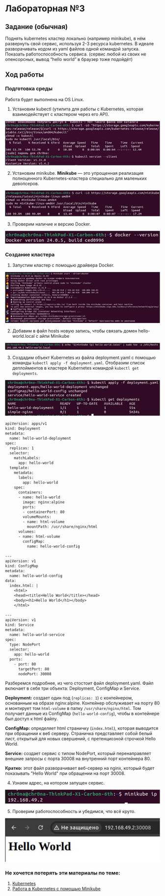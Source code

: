 # Лабораторная №3
## Задание (обычная)

Поднять kubernetes кластер локально (например minikube), в нём развернуть свой сервис, используя 2-3 ресурса kubernetes. В идеале разворачивать кодом из yaml файлов одной командой запуска. Показать работоспособность сервиса.
(сервис любой из своих не опенсорсных, вывод “hello world” в браузер тоже подойдёт)

## Ход работы
### Подготовка среды
Работа будет выполнена на OS Linux.
1. Установим kubectl (утилита для работы с Kubernetes, которая взаимодействует с кластером через его API).

![Kubectl](img/kubectl.jpg)

2. Установим minikube. <b>Minikube</b> — это упрощенная реализация полноценного Kubernetes-кластера специально для маленьких девопсеров.
   
![Minikube](img/minikube.jpg)

3. Проверим наличие и версию Docker.

![Docker](img/docker.jpg)
### Создание кластера

1. Запустим кластер с помощью драйвера Docker.

![Kuber](img/kuber.jpg)

2. Добавим в файл hosts новую запись, чтобы связать домен hello-world.local с айпи Minikube

<img src="img/hosts.png">

3. Создадим объект Kubernetes из файла deployment.yaml с помощью команды ```kubectl apply -f deployment.yaml```. Отобразим список деплойментов в кластере Kubernetes командой ```kubectl get deployments```. 

<img src="img/apply.jpg">

```
apiVersion: apps/v1
kind: Deployment
metadata:
  name: hello-world-deployment
spec:
  replicas: 1
  selector:
    matchLabels:
      app: hello-world
  template:
    metadata:
      labels:
        app: hello-world
    spec:
      containers:
      - name: hello-world
        image: nginx:alpine
        ports:
        - containerPort: 80
        volumeMounts:
        - name: html-volume
          mountPath: /usr/share/nginx/html
      volumes:
      - name: html-volume
        configMap:
          name: hello-world-config

---
apiVersion: v1
kind: ConfigMap
metadata:
  name: hello-world-config
data:
  index.html: |
    <html>
    <head><title>Hello World</title></head>
    <body><h1>Hello World</h1></body>
    </html>

---
apiVersion: v1
kind: Service
metadata:
  name: hello-world-service
spec:
  type: NodePort
  selector:
    app: hello-world
  ports:
    - port: 80
      targetPort: 80
      nodePort: 30008
```
Разберемся подробнее, из чего стостоит файл deployment.yaml. Файл включает в себя три объекта: Deployment, ConfigMap и Service.

<b>Deployment:</b> создает один под (```replicas: 1```) с контейнером, основанным на образе nginx:alpine. Контейнер обслуживает на порту 80 и монтирует том ```html-volume``` в папку ```/usr/share/nginx/html```.
Том получает данные из ConfigMap (```hello-world-config```), чтобы в контейнере был доступ к html файлу.

<b>ConfigMap:</b> определяет html страничку (```index.html```), которая выводится при обращении к веб серверу. Страничка представляет собой белый лист, открытый для новых свершений, с претенциозной строчкой Hello World.

<b>Service:</b> создает сервис с типом NodePort, который перенаправляет внешние запросы с порта 30008 на внутренний порт контейнера 80.

<b>Кратко:</b> этот файл разворачивает веб-сервер на nginx, который будет показывать "Hello World" при обращении на порт 30008.

4. Узнаем адрес, на котором запущен сервис.

<img src="img/ip.jpg" width="700">

5. Проверим работоспособность и убедимся, что всё круто.

<img src="img/finish.jpg" width="700">

### Не хочется потерять эти материалы по теме:

1. [Kubernetes](https://kubernetes.io/ru/docs/concepts/overview/components/)
2. [Работа в Kubernetes с помощью Minikube](https://selectel.ru/blog/tutorials/how-to-run-kubernetes-with-minikube/)
